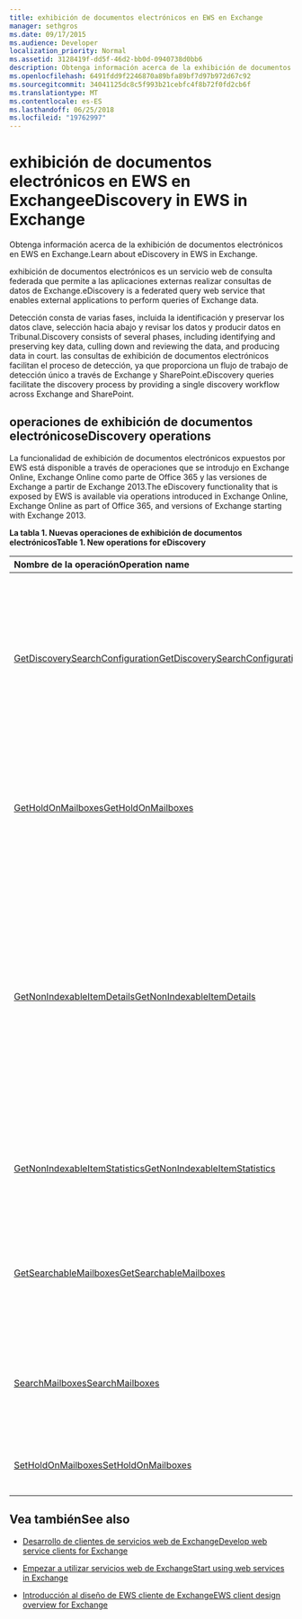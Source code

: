 ```yaml
---
title: exhibición de documentos electrónicos en EWS en Exchange
manager: sethgros
ms.date: 09/17/2015
ms.audience: Developer
localization_priority: Normal
ms.assetid: 3128419f-dd5f-46d2-bb0d-0940738d0bb6
description: Obtenga información acerca de la exhibición de documentos electrónicos en EWS en Exchange.
ms.openlocfilehash: 6491fdd9f2246870a89bfa89bf7d97b972d67c92
ms.sourcegitcommit: 34041125dc8c5f993b21cebfc4f8b72f0fd2cb6f
ms.translationtype: MT
ms.contentlocale: es-ES
ms.lasthandoff: 06/25/2018
ms.locfileid: "19762997"
---
```

# <a name="ediscovery-in-ews-in-exchange"></a><span data-ttu-id="2e31d-103">exhibición de documentos electrónicos en EWS en Exchange</span><span class="sxs-lookup"><span data-stu-id="2e31d-103">eDiscovery in EWS in Exchange</span></span>

<span data-ttu-id="2e31d-104">Obtenga información acerca de la exhibición de documentos electrónicos en EWS en Exchange.</span><span class="sxs-lookup"><span data-stu-id="2e31d-104">Learn about eDiscovery in EWS in Exchange.</span></span>
  
<span data-ttu-id="2e31d-105">exhibición de documentos electrónicos es un servicio web de consulta federada que permite a las aplicaciones externas realizar consultas de datos de Exchange.</span><span class="sxs-lookup"><span data-stu-id="2e31d-105">eDiscovery is a federated query web service that enables external applications to perform queries of Exchange data.</span></span>
  
<span data-ttu-id="2e31d-106">Detección consta de varias fases, incluida la identificación y preservar los datos clave, selección hacia abajo y revisar los datos y producir datos en Tribunal.</span><span class="sxs-lookup"><span data-stu-id="2e31d-106">Discovery consists of several phases, including identifying and preserving key data, culling down and reviewing the data, and producing data in court.</span></span> <span data-ttu-id="2e31d-107">las consultas de exhibición de documentos electrónicos facilitan el proceso de detección, ya que proporciona un flujo de trabajo de detección único a través de Exchange y SharePoint.</span><span class="sxs-lookup"><span data-stu-id="2e31d-107">eDiscovery queries facilitate the discovery process by providing a single discovery workflow across Exchange and SharePoint.</span></span>
  
## <a name="ediscovery-operations"></a><span data-ttu-id="2e31d-108">operaciones de exhibición de documentos electrónicos</span><span class="sxs-lookup"><span data-stu-id="2e31d-108">eDiscovery operations</span></span>

<span data-ttu-id="2e31d-109">La funcionalidad de exhibición de documentos electrónicos expuestos por EWS está disponible a través de operaciones que se introdujo en Exchange Online, Exchange Online como parte de Office 365 y las versiones de Exchange a partir de Exchange 2013.</span><span class="sxs-lookup"><span data-stu-id="2e31d-109">The eDiscovery functionality that is exposed by EWS is available via operations introduced in Exchange Online, Exchange Online as part of Office 365, and versions of Exchange starting with Exchange 2013.</span></span> 
  
<span data-ttu-id="2e31d-110">**La tabla 1. Nuevas operaciones de exhibición de documentos electrónicos**</span><span class="sxs-lookup"><span data-stu-id="2e31d-110">**Table 1. New operations for eDiscovery**</span></span>

|<span data-ttu-id="2e31d-111">**Nombre de la operación**</span><span class="sxs-lookup"><span data-stu-id="2e31d-111">**Operation name**</span></span>|<span data-ttu-id="2e31d-112">**Descripción**</span><span class="sxs-lookup"><span data-stu-id="2e31d-112">**Description**</span></span>|
|:-----|:-----|
|[<span data-ttu-id="2e31d-113">GetDiscoverySearchConfiguration</span><span class="sxs-lookup"><span data-stu-id="2e31d-113">GetDiscoverySearchConfiguration</span></span>](http://msdn.microsoft.com/library/8a54a6dc-110c-4972-a8bc-5ddb43c4b857%28Office.15%29.aspx) <br/> |<span data-ttu-id="2e31d-114">Obtiene la información de configuración de las suspensiones en contexto, guarda las búsquedas de detección y los buzones de correo que están habilitados para la búsqueda de detección.</span><span class="sxs-lookup"><span data-stu-id="2e31d-114">Gets configuration information for in-place holds, saved discovery searches, and the mailboxes that are enabled for discovery search.</span></span>  <br/> |
|[<span data-ttu-id="2e31d-115">GetHoldOnMailboxes</span><span class="sxs-lookup"><span data-stu-id="2e31d-115">GetHoldOnMailboxes</span></span>](http://msdn.microsoft.com/library/9157f329-80b4-4cd0-a158-378064966ae6%28Office.15%29.aspx) <br/> |<span data-ttu-id="2e31d-116">Obtiene el estado de una suspensión basada en consultas, que se establece mediante la [operación de SetHoldOnMailboxes](http://msdn.microsoft.com/library/9015a0d8-3495-461b-aa79-797d23169585%28Office.15%29.aspx).</span><span class="sxs-lookup"><span data-stu-id="2e31d-116">Gets the status of a query-based hold, which is set by using the [SetHoldOnMailboxes operation](http://msdn.microsoft.com/library/9015a0d8-3495-461b-aa79-797d23169585%28Office.15%29.aspx).</span></span>  <br/> |
|[<span data-ttu-id="2e31d-117">GetNonIndexableItemDetails</span><span class="sxs-lookup"><span data-stu-id="2e31d-117">GetNonIndexableItemDetails</span></span>](http://msdn.microsoft.com/library/9279c3ad-f7c8-4bbc-b0a7-2c78416cb39a%28Office.15%29.aspx) <br/> |<span data-ttu-id="2e31d-118">Recupera los detalles acerca de los elementos que no se pueden indizar.</span><span class="sxs-lookup"><span data-stu-id="2e31d-118">Retrieves details about items that cannot be indexed.</span></span> <span data-ttu-id="2e31d-119">Esto incluye, pero no se limita a, el identificador de elemento, un código de error, una descripción del error, cuando se ha intentado el elemento y obtener información adicional acerca del archivo de índice.</span><span class="sxs-lookup"><span data-stu-id="2e31d-119">This includes, but is not limited to, the item identifier, an error code, an error description, when an attempt was made to index the item, and additional information about the file.</span></span>  <br/> |
|[<span data-ttu-id="2e31d-120">GetNonIndexableItemStatistics</span><span class="sxs-lookup"><span data-stu-id="2e31d-120">GetNonIndexableItemStatistics</span></span>](http://msdn.microsoft.com/library/ed077877-9d98-4434-b8b6-a4a905e7f7a6%28Office.15%29.aspx) <br/> |<span data-ttu-id="2e31d-121">Recupera el recuento de elementos que no se pueden indizar en un buzón de correo.</span><span class="sxs-lookup"><span data-stu-id="2e31d-121">Retrieves the count of items that cannot be indexed in a mailbox.</span></span>  <br/> |
|[<span data-ttu-id="2e31d-122">GetSearchableMailboxes</span><span class="sxs-lookup"><span data-stu-id="2e31d-122">GetSearchableMailboxes</span></span>](http://msdn.microsoft.com/library/47f8ff57-4835-4d2d-9136-44afb31a4cbe%28Office.15%29.aspx) <br/> |<span data-ttu-id="2e31d-123">Obtiene una lista de buzones de correo que el cliente tiene permiso para buscar o realizar la exhibición de documentos electrónicos en.</span><span class="sxs-lookup"><span data-stu-id="2e31d-123">Gets a list of mailboxes that the client has permission to search or perform eDiscovery on.</span></span>  <br/> |
|[<span data-ttu-id="2e31d-124">SearchMailboxes</span><span class="sxs-lookup"><span data-stu-id="2e31d-124">SearchMailboxes</span></span>](http://msdn.microsoft.com/library/8a67c1d8-d021-4e68-aa62-35f7d9c2edc7%28Office.15%29.aspx) <br/> |<span data-ttu-id="2e31d-125">Busca elementos en los buzones de correo específicos que coinciden con palabras clave de consulta.</span><span class="sxs-lookup"><span data-stu-id="2e31d-125">Searches for items in specific mailboxes that match query keywords.</span></span>  <br/> |
|[<span data-ttu-id="2e31d-126">SetHoldOnMailboxes</span><span class="sxs-lookup"><span data-stu-id="2e31d-126">SetHoldOnMailboxes</span></span>](http://msdn.microsoft.com/library/9015a0d8-3495-461b-aa79-797d23169585%28Office.15%29.aspx) <br/> |<span data-ttu-id="2e31d-127">Mantenga conjuntos basada en una consulta en los elementos.</span><span class="sxs-lookup"><span data-stu-id="2e31d-127">Sets a query-based hold on items.</span></span>  <br/> |
   
## <a name="see-also"></a><span data-ttu-id="2e31d-128">Vea también</span><span class="sxs-lookup"><span data-stu-id="2e31d-128">See also</span></span>

- [<span data-ttu-id="2e31d-129">Desarrollo de clientes de servicios web de Exchange</span><span class="sxs-lookup"><span data-stu-id="2e31d-129">Develop web service clients for Exchange</span></span>](develop-web-service-clients-for-exchange.md)
    
- [<span data-ttu-id="2e31d-130">Empezar a utilizar servicios web de Exchange</span><span class="sxs-lookup"><span data-stu-id="2e31d-130">Start using web services in Exchange</span></span>](start-using-web-services-in-exchange.md)
    
- [<span data-ttu-id="2e31d-131">Introducción al diseño de EWS cliente de Exchange</span><span class="sxs-lookup"><span data-stu-id="2e31d-131">EWS client design overview for Exchange</span></span>](ews-client-design-overview-for-exchange.md)
    


